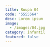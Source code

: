 ```yaml
---
title: Roupa 04
code: '5555564'
desc: Lorem ipsum
image:
  - /images/04.jpg
category: infantil
featured: false
---
```

